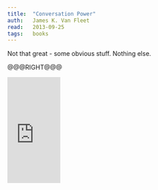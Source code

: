 ```yaml
---
title:	"Conversation Power"
auth:	James K. Van Fleet
read:	2013-09-25
tags:	books
---
```





Not that great - some obvious stuff. Nothing else.

@@@RIGHT@@@
<iframe src="http://rcm-na.amazon-adsystem.com/e/cm?lt1=_blank&bc1=FFFFFF&IS2=1&bg1=FFFFFF&fc1=000000&lc1=FF0000&t=wojcadamkoszh-20&o=1&p=8&l=as4&m=amazon&f=ifr&ref=ss_til&asins=0135296374" style="width:120px;height:240px;" scrolling="no" marginwidth="0" marginheight="0" frameborder="0"></iframe>
